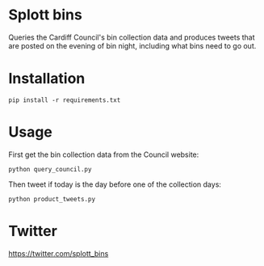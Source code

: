 # Splott bins

Queries the Cardiff Council's bin collection data and produces tweets that are posted on the evening of bin night, including what bins need to go out.

# Installation
```
pip install -r requirements.txt
```

# Usage
First get the bin collection data from the Council website:
```
python query_council.py
```

Then tweet if today is the day before one of the collection days:

```
python product_tweets.py
```

# Twitter
https://twitter.com/splott_bins
